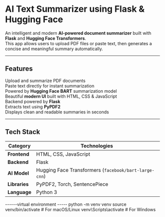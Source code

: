 #  AI Text Summarizer using Flask & Hugging Face 

An intelligent and modern **AI-powered document summarizer** built with **Flask** and **Hugging Face Transformers**.  
This app allows users to upload PDF files or paste text, then generates a concise and meaningful summary automatically.

---

## Features

 Upload and summarize PDF documents  
 Paste text directly for instant summarization  
 Powered by **Hugging Face BART** summarization model  
 Beautiful **modern UI** built with HTML, CSS & JavaScript  
 Backend powered by **Flask**  
 Extracts text using **PyPDF2**  
 Displays clean and readable summaries in seconds  

---

##  Tech Stack

| Category | Technologies |
|-----------|--------------|
| **Frontend** | HTML, CSS, JavaScript |
| **Backend** | Flask |
| **AI Model** | Hugging Face Transformers (`facebook/bart-large-cnn`) |
| **Libraries** | PyPDF2, Torch, SentencePiece |
| **Language** | Python 3 |

------virtual environment -----
python -m venv venv
source venv/bin/activate   # For macOS/Linux
venv\Scripts\activate      # For Windows

